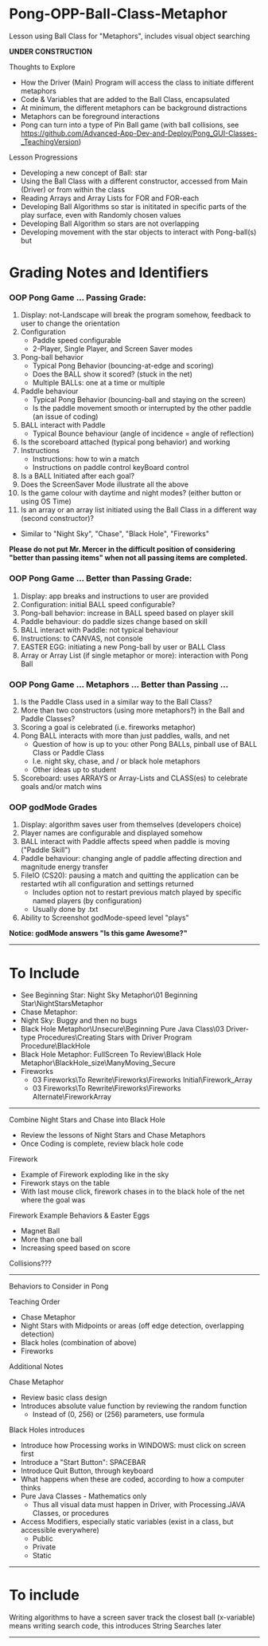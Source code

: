 # Pong-OPP-Ball-Class-Metaphor
Lesson using Ball Class for "Metaphors", includes visual object searching

**UNDER CONSTRUCTION**

Thoughts to Explore
- How the Driver (Main) Program will access the class to initiate different metaphors
- Code & Variables that are added to the Ball Class, encapsulated
- At minimum, the different metaphors can be background distractions
- Metaphors can be foreground interactions
- Pong can turn into a type of Pin Ball game (with ball collisions, see https://github.com/Advanced-App-Dev-and-Deploy/Pong_GUI-Classes-_TeachingVersion)

Lesson Progressions
- Developing a new concept of Ball: star
- Using the Ball Class with a different constructor, accessed from Main (Driver) or from within the class
- Reading Arrays and Array Lists for FOR and FOR-each
- Developing Ball Algorithms so star is inititated in specific parts of the play surface, even with Randomly chosen values
- Developing Ball Algorithm so stars are not overlapping
- Developing movement with the star objects to interact with Pong-ball(s) but

# Grading Notes and Identifiers

### OOP Pong Game ... Passing Grade:
1. Display: not-Landscape will break the program somehow, feedback to user to change the orientation
2. Configuration
   - Paddle speed configurable
   - 2-Player, Single Player, and Screen Saver modes
3. Pong-ball behavior
   - Typical Pong Behavior (bouncing-at-edge and scoring)
   - Does the BALL show it scored? (stuck in the net)
   - Multiple BALLs: one at a time or multiple
4. Paddle behaviour
   - Typical Pong Behavior (bouncing-ball and staying on the screen)
   - Is the paddle movement smooth or interrupted by the other paddle (an issue of coding)
5. BALL interact with Paddle
   - Typical Bounce behaviour (angle of incidence = angle of reflection)
6. Is the scoreboard attached (typical pong behavior) and working
7. Instructions
   - Instructions: how to win a match
   - Instructions on paddle control keyBoard control
8. Is a BALL Initiated after each goal?
9. Does the ScreenSaver Mode illustrate all the above
10. Is the game colour with daytime and night modes? (either button or using OS Time)
11. Is an array or an array list initiated using the Ball Class in a different way (second constructor)?
   - Similar to "Night Sky", "Chase", "Black Hole", "Fireworks"

**Please do not put Mr. Mercer in the difficult position of considering "better than passing items" when not all passing items are completed.**

### OOP Pong Game ... Better than Passing Grade:
1. Display: app breaks and instructions to user are provided
2. Configuration: initial BALL speed configurable?
3. Pong-ball behavior: increase in BALL speed based on player skill
4. Paddle behaviour: do paddle sizes change based on skill
5. BALL interact with Paddle: not typical behaviour
6. Instructions: to CANVAS, not console
7. EASTER EGG: initiating a new Pong-ball by user or BALL Class
8. Array or Array List (if single metaphor or more): interaction with Pong Ball

### OOP Pong Game ... Metaphors ... Better than Passing ...
1. Is the Paddle Class used in a similar way to the Ball Class?
2. More than two constructors (using more metaphors?) in the Ball and Paddle Classes?
3. Scoring a goal is celebrated (i.e. fireworks metaphor)
4. Pong BALL interacts with more than just paddles, walls, and net
   - Question of how is up to you: other Pong BALLs, pinball use of BALL Class or Paddle Class
   - I.e. night sky, chase, and / or black hole metaphors
   - Other ideas up to student
5. Scoreboard: uses ARRAYS or Array-Lists and CLASS(es) to celebrate goals and/or match wins

### OOP godMode Grades
1. Display: algorithm saves user from themselves (developers choice)
2. Player names are configurable and displayed somehow
3. BALL interact with Paddle affects speed when paddle is moving ("Paddle Skill")
4. Paddle behaviour: changing angle of paddle affecting direction and magnitude energy transfer
5. FileIO (CS20): pausing a match and quitting the application can be restarted wtih all configuration and settings returned
   - Includes option not to restart previous match played by specific named players (by configuration)
   - Usually done by .txt
6. Ability to Screenshot godMode-speed level "plays"

**Notice: godMode answers "Is this game Awesome?"**

---

# To Include
- See Beginning Star: Night Sky Metaphor\01 Beginning Star\NightStarsMetaphor
- Chase Metaphor:
- Night Sky: Buggy and then no bugs
- Black Hole Metaphor\Unsecure\Beginning Pure Java Class\03 Driver-type Procedures\Creating Stars with Driver Program Procedure\BlackHole
- Black Hole Metaphor: FullScreen To Review\Black Hole Metaphor\BlackHole_size\ManyMoving_Secure
- Fireworks
  - 03 Fireworks\To Rewrite\Fireworks\Fireworks Initial\Firework_Array
  - 03 Fireworks\To Rewrite\Fireworks\Fireworks Alternate\FireworkArray


---

Combine Night Stars and Chase into Black Hole
- Review the lessons of Night Stars and Chase Metaphors
- Once Coding is complete, review black hole code

Firework
- Example of Firework exploding like in the sky
- Firework stays on the table
- With last mouse click, firework chases in to the black hole of the net where the goal was

Firework Example Behaviors & Easter Eggs
- Magnet Ball
- More than one ball
- Increasing speed based on score

Collisions???

---


Behaviors to Consider in Pong

Teaching Order
- Chase Metaphor
- Night Stars with Midpoints or areas (off edge detection, overlapping detection)
- Black holes (combination of above)
- Fireworks

Additional Notes

Chase Metaphor
- Review basic class design
- Introduces absolute value function by reviewing the random function
  - Instead of (0, 256) or (256) parameters, use formula

Black Holes introduces
- Introduce how Processing works in WINDOWS: must click on screen first
- Introduce a "Start Button": SPACEBAR
- Introduce Quit Button, through keyboard
- What happens when these are coded, according to how a computer thinks
- Pure Java Classes - Mathematics only
  - Thus all visual data must happen in Driver, with Processing.JAVA Classes, or procedures
- Access Modifiers, especially static variables (exist in a class, but accessible everywhere)
  - Public
  - Private
  - Static

---

# To include

Writing algorithms to have a screen saver track the closest ball (x-variable) means writing search code, this introduces String Searches later

---
